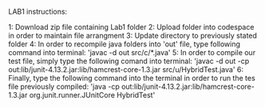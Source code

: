 LAB1 instructions:

1: Download zip file containing Lab1 folder
2: Upload folder into codespace in order to maintain file arrangment
3: Update directory to previously stated folder
4: In order to recompile java folders into 'out' file, type following command into terminal:  'javac -d out src/c/*.java'
5: In order to compile our test file, simply type the following comand into terminal:  'javac -d out -cp out:lib/junit-4.13.2.jar:lib/hamcrest-core-1.3.jar src/u/HybridTest.java'
6: Finally, type the following command into the terminal in order to run the tes file previously compiled:  'java -cp out:lib/junit-4.13.2.jar:lib/hamcrest-core-1.3.jar org.junit.runner.JUnitCore HybridTest'

